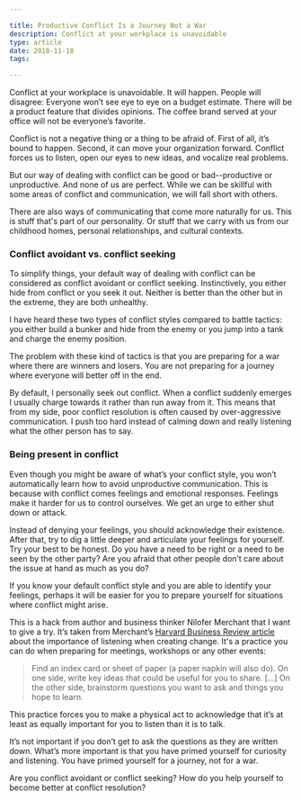 ```yaml
---

title: Productive Conflict Is a Journey Not a War
description: Conflict at your workplace is unavoidable
type: article
date: 2018-11-18
tags:

---
```


Conflict at your workplace is unavoidable. It will happen. People will disagree: Everyone won’t see eye to eye on a budget estimate. There will be a product feature that divides opinions. The coffee brand served at your office will not be everyone’s favorite.

Conflict is not a negative thing or a thing to be afraid of. First of all, it’s bound to happen. Second, it can move your organization forward. Conflict forces us to listen, open our eyes to new ideas, and vocalize real problems.

But our way of dealing with conflict can be good or bad--productive or unproductive. And none of us are perfect. While we can be skillful with some areas of conflict and communication, we will fall short with others.

There are also ways of communicating that come more naturally for us. This is stuff that's part of our personality. Or stuff that we carry with us from our childhood homes, personal relationships, and cultural contexts.

### Conflict avoidant vs. conflict seeking

To simplify things, your default way of dealing with conflict can be considered as conflict avoidant or conflict seeking. Instinctively, you either hide from conflict or you seek it out. Neither is better than the other but in the extreme, they are both unhealthy.

I have heard these two types of conflict styles compared to battle tactics: you either build a bunker and hide from the enemy or you jump into a tank and charge the enemy position.

The problem with these kind of tactics is that you are preparing for a war where there are winners and losers. You are not preparing for a journey where everyone will better off in the end.

By default, I personally seek out conflict. When a conflict suddenly emerges I usually charge towards it rather than run away from it. This means that from my side, poor conflict resolution is often caused by over-aggressive communication. I push too hard instead of calming down and really listening what the other person has to say.

### Being present in conflict

Even though you might be aware of what’s your conflict style, you won’t automatically learn how to avoid unproductive communication. This is because with conflict comes feelings and emotional responses.  Feelings make it harder for us to control ourselves. We get an urge to either shut down or attack.

Instead of denying your feelings, you should acknowledge their existence. After that, try to dig a little deeper and articulate your feelings for yourself. Try your best to be honest. Do you have a need to be right or a need to be seen by the other party? Are you afraid that other people don’t care about the issue at hand as much as you do?

If you know your default conflict style and you are able to identify your feelings, perhaps it will be easier for you to prepare yourself for situations where conflict might arise.

This is a hack from author and business thinker Nilofer Merchant that I want to give a try. It’s taken from Merchant’s [Harvard Business Review article](https://hbr.org/2018/02/to-change-someones-mind-stop-talking-and-listen) about the importance of listening when creating change. It's a practice you can do when preparing for meetings, workshops or any other events:

> Find an index card or sheet of paper (a paper napkin will also do). On one side, write key ideas that could be useful for you to share. […] On the other side, brainstorm questions you want to ask and things you hope to learn.

This practice forces you to make a physical act to acknowledge that it’s at least as equally important for you to listen than it is to talk.

It’s not important if you don’t get to ask the questions as they are written down. What’s more important is that you have primed yourself for curiosity and listening. You have primed yourself for a journey, not for a war.

Are you conflict avoidant or conflict seeking? How do you help yourself to become better at conflict resolution?
